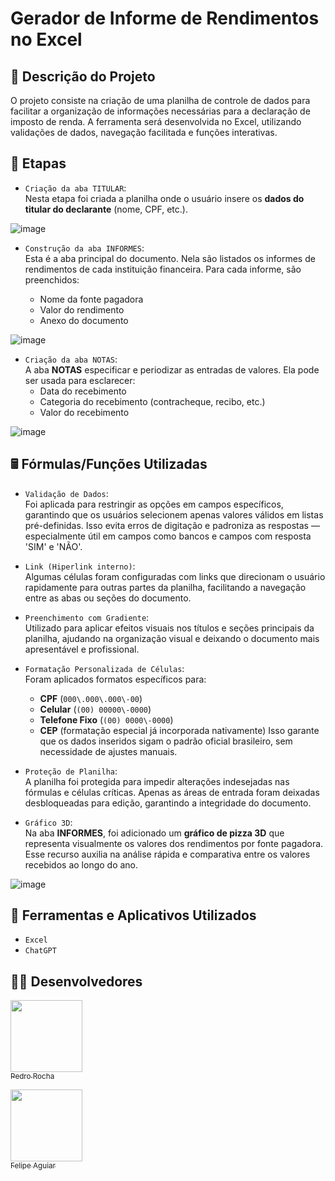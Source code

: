 # Gerador de Informe de Rendimentos no Excel


## 🧾 Descrição do Projeto  
O projeto consiste na criação de uma planilha de controle de dados para facilitar a organização de informações necessárias para a declaração de imposto de renda. A ferramenta será desenvolvida no Excel, utilizando validações de dados, navegação facilitada e funções interativas. 


## 📑 Etapas

- `Criação da aba TITULAR`:  
Nesta etapa foi criada a planilha onde o usuário insere os **dados do titular do declarante** (nome, CPF, etc.).

![image](https://github.com/user-attachments/assets/b0a85762-357c-4708-a0df-3894fc2d36ac)


- `Construção da aba INFORMES`:  
Esta é a aba principal do documento. Nela são listados os informes de rendimentos de cada instituição financeira. Para cada informe, são preenchidos:

  - Nome da fonte pagadora
  - Valor do rendimento
  - Anexo do documento

![image](https://github.com/user-attachments/assets/8f9986e7-faa3-4360-85fd-c8b733b273a4)


- `Criação da aba NOTAS`:  
A aba **NOTAS** especificar e periodizar as entradas de valores. Ela pode ser usada para esclarecer:
  - Data do recebimento
  - Categoria do recebimento (contracheque, recibo, etc.)
  - Valor do recebimento

![image](https://github.com/user-attachments/assets/2cac0d0c-05f9-45ed-ba56-f28db9a7dbe4)


## 🖩 Fórmulas/Funções Utilizadas

- `Validação de Dados`:  
Foi aplicada para restringir as opções em campos específicos, garantindo que os usuários selecionem apenas valores válidos em listas pré-definidas. Isso evita erros de digitação e padroniza as respostas — especialmente útil em campos como bancos e campos com resposta 'SIM' e 'NÃO'.

- `Link (Hiperlink interno)`:  
Algumas células foram configuradas com links que direcionam o usuário rapidamente para outras partes da planilha, facilitando a navegação entre as abas ou seções do documento.

- `Preenchimento com Gradiente`:  
Utilizado para aplicar efeitos visuais nos títulos e seções principais da planilha, ajudando na organização visual e deixando o documento mais apresentável e profissional.

- `Formatação Personalizada de Células`:  
Foram aplicados formatos específicos para:
  - **CPF** (`000\.000\.000\-00`)  
  - **Celular** (`(00) 00000\-0000`)  
  - **Telefone Fixo** (`(00) 0000\-0000`)
  - **CEP** (formatação especial já incorporada nativamente) 
  Isso garante que os dados inseridos sigam o padrão oficial brasileiro, sem necessidade de ajustes manuais.

- `Proteção de Planilha`:  
A planilha foi protegida para impedir alterações indesejadas nas fórmulas e células críticas. Apenas as áreas de entrada foram deixadas desbloqueadas para edição, garantindo a integridade do documento.

- `Gráfico 3D`:  
Na aba **INFORMES**, foi adicionado um **gráfico de pizza 3D** que representa visualmente os valores dos rendimentos por fonte pagadora. Esse recurso auxilia na análise rápida e comparativa entre os valores recebidos ao longo do ano.

![image](https://github.com/user-attachments/assets/07974a9e-dff4-48c0-9546-3700a7865b07)


## 🧰 Ferramentas e Aplicativos Utilizados

- ``Excel``  
- ``ChatGPT`` 

## 👨‍💻 Desenvolvedores

[<img loading="lazy" src="https://avatars.githubusercontent.com/u/201495780?s=96&v=4" width=115><br><sub>Pedro Rocha</sub>](https://github.com/Pedro-Rocha89)

[<img loading="lazy" src="https://avatars.githubusercontent.com/u/37452836?v=4" width=115><br><sub>Felipe Aguiar</sub>](https://github.com/felipeAguiarCode)

